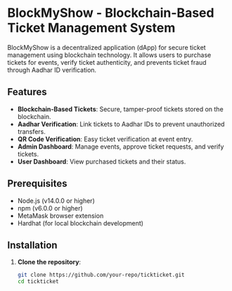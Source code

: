 # BlockMyShow - Blockchain-Based Ticket Management System

BlockMyShow is a decentralized application (dApp) for secure ticket management using blockchain technology. It allows users to purchase tickets for events, verify ticket authenticity, and prevents ticket fraud through Aadhar ID verification.

## Features
- **Blockchain-Based Tickets**: Secure, tamper-proof tickets stored on the blockchain.
- **Aadhar Verification**: Link tickets to Aadhar IDs to prevent unauthorized transfers.
- **QR Code Verification**: Easy ticket verification at event entry.
- **Admin Dashboard**: Manage events, approve ticket requests, and verify tickets.
- **User Dashboard**: View purchased tickets and their status.

## Prerequisites
- Node.js (v14.0.0 or higher)
- npm (v6.0.0 or higher)
- MetaMask browser extension
- Hardhat (for local blockchain development)

## Installation
1. **Clone the repository**:
   ```sh
   git clone https://github.com/your-repo/tickticket.git
   cd tickticket
